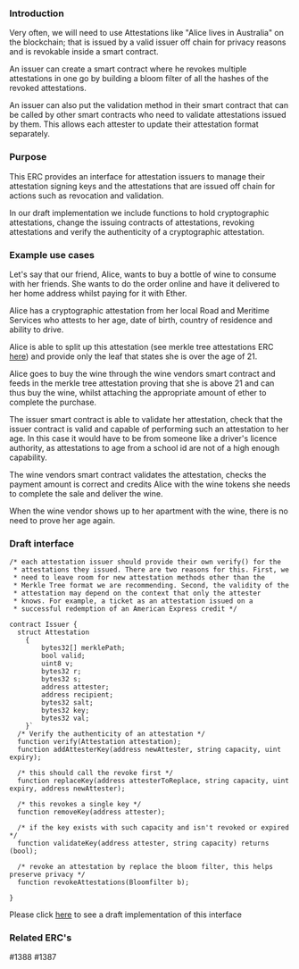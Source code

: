 ### Introduction

Very often, we will need to use Attestations like "Alice lives in Australia" on the blockchain; that is issued by a valid issuer off chain for privacy reasons and is revokable inside a smart contract.

An issuer can create a smart contract where he revokes multiple attestations in one go by building a bloom filter of all the hashes of the revoked attestations.

An issuer can also put the validation method in their smart contract that can be called by other smart contracts who need to validate attestations issued by them. This allows each attester to update their attestation format separately.

### Purpose

This ERC provides an interface for attestation issuers to manage their attestation signing keys and the attestations that are issued off chain for actions such as revocation and validation.

In our draft implementation we include functions to hold cryptographic attestations,
change the issuing contracts of attestations, revoking attestations and verify the authenticity
of a cryptographic attestation.

### Example use cases

Let's say that our friend, Alice, wants to buy a bottle of wine to consume
with her friends. She wants to do the order online and have it delivered to her
home address whilst paying for it with Ether.

Alice has a cryptographic attestation from her local Road and Meritime Services
who
attests to her age, date of birth, country of residence and ability to drive.

Alice is able to split up this attestation (see merkle tree attestations ERC
  [here](https://github.com/alpha-wallet/blockchain-attestation/blob/master/ethereum/lib/MerkleTreeAttestation.sol))
   and provide only the leaf that states she is over the age of 21.

Alice goes to buy the wine through the wine vendors smart contract and feeds in
the merkle tree attestation proving that she is above 21 and can thus buy the
wine, whilst attaching the appropriate amount of ether to complete the purchase.

The issuer smart contract is able to validate her attestation, check
that the issuer contract is valid and capable of performing such an
attestation to her age. In this case it would have to be from someone
like a driver's licence authority, as attestations to age from a
school id are not of a high enough capability.

The wine vendors smart contract validates the attestation, checks the payment
 amount is correct and credits Alice with the wine tokens she needs to complete
 the sale and deliver the wine.

 When the wine vendor shows up to her apartment with the wine, there is no need
 to prove her age again.

### Draft interface
```
/* each attestation issuer should provide their own verify() for the
 * attestations they issued. There are two reasons for this. First, we
 * need to leave room for new attestation methods other than the
 * Merkle Tree format we are recommending. Second, the validity of the
 * attestation may depend on the context that only the attester
 * knows. For example, a ticket as an attestation issued on a
 * successful redemption of an American Express credit */

contract Issuer {
  struct Attestation
    {
        bytes32[] merklePath;
        bool valid;
        uint8 v;
        bytes32 r;
        bytes32 s;
        address attester;
        address recipient;
        bytes32 salt;
        bytes32 key;
        bytes32 val;
    }`
  /* Verify the authenticity of an attestation */
  function verify(Attestation attestation);
  function addAttesterKey(address newAttester, string capacity, uint expiry);

  /* this should call the revoke first */
  function replaceKey(address attesterToReplace, string capacity, uint expiry, address newAttester);

  /* this revokes a single key */
  function removeKey(address attester);

  /* if the key exists with such capacity and isn't revoked or expired */
  function validateKey(address attester, string capacity) returns (bool);

  /* revoke an attestation by replace the bloom filter, this helps preserve privacy */
  function revokeAttestations(Bloomfilter b);

}
```

Please click [here](https://github.com/alpha-wallet/blockchain-attestation/blob/master/ethereum/example-james-squire/james-squire.sol) to see a draft implementation of this interface

### Related ERC's
#1388 #1387 
